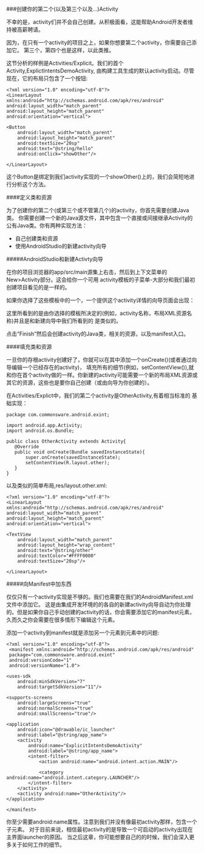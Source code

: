 ###创建你的第二个(以及第三个以及...)Activity

不幸的是，activity们并不会自己创建。从积极面看，这能帮助Android开发者维持被高薪聘请。

因为，在只有一个activity的项目之上，如果你想要第二个activity，你需要自己添加它。
第三个，第四个也是这样，以此类推。

这节分析的样例是Activities/Explicit。我们的首个Activity,ExplictIntentsDemoActivity,
由构建工具生成的默认activity启动。尽管现在，它的布局只包含了一个按钮:

	<?xml version="1.0" encoding="utf-8"?>
    <LinearLayout xmlns:android="http://schemas.android.com/apk/res/android"
	android:layout_width="match_parent"
	android:layout_height="match_parent"
	android:orientation="vertical">

	<Button
		android:layout_width="match_parent"
		android:layout_height="match_parent"
		android:textSize="20sp"
		android:text="@string/hello"
		android:onClick="showOther"/>

    </LinearLayout>
    
这个Button是绑定到我们activity实现的一个showOther()上的，我们会简短地进行分析这个方法。

####定义类和资源

为了创建你的第二个(或第三个或不管第几个)的activity，你首先需要创建Java类。
你需要创建一个新的Java源文件，其中包含一个直接或间接继承Activity的公有Java类。你有两种实现方法：

* 自己创建类和资源
* 使用AndroidStudio的新建activity向导

#####AndroidStudio和新建Activty向导

在你的项目浏览器的app/src/main源集上右击，然后到上下文菜单的New>Activity部分。这会给你一个可用
activity模板的子菜单-大部分和我们最初创建项目看见的是一样的。

如果你选择了这些模板中的一个，一个提供这个activity详情的向导页面会出现：

这里所看到的是由你选择的模板所决定的(例如，activity名称，布局XML资源名称)并且是和新建向导中我们所看到的
是类似的。

点击“Finish”然后会创建activity的Java类，相关的资源，以及manifest入口。

####填充类和资源

一旦你的存根activity创建好了，你就可以在其中添加一个onCreate()(或者通过向导编辑一个已经存在的activity)，
填充所有的细节(例如，setContentView()),就和你在首个activity做的一样。你新建的activity可能需要一个新的布局XML资源或其它的资源，这些也是要你自己创建（或由向导为你创建的）。

在Activities/Explict中，我们的第二个activity是OtherActivity,有着相当标准的
基础实现：

	package com.commonsware.android.exint;
	
	import android.app.Activity;
	import android.os.Bundle;
	
	public class OtherActivity extends Activity{
	   @Override
	   public void onCreate(Bundle savedInstanceState){
	       super.onCreate(savedInstanceState);
	       setContentView(R.layout.other);
	   }
	}


以及类似的简单布局,res/layout.other.xml:

    <?xml version="1.0" encoding="utf-8"?>
    <LinearLayout xmlns:android="http://schemas.android.com/apk/res/android"
	android:layout_width="match_parent"
	android:layout_height="match_parent"
	android:orientation="vertical">

	<TextView
		android:layout_width="match_parent"
		android:layout_height="wrap_content"
		android:text="@string/other"
		android:textColor="#FFFF0000"
		android:textSize="20sp"/>

    </LinearLayout>
    
#####向Manifest中加东西

仅仅只有一个activity实现是不够的。我们也需要在我们的AndroidManifest.xml文件中添加它。
这是由集成开发环境的的各自的新建activity向导自动为你处理的。但是如果你自己手动创建的activity的话，你会需要添加它的manifest元素，久而久之你会需要在很多情形下编辑这个元素。


添加一个activity到manifest就是添加另一个<activity>元素到<application>元素中的问题:

    <?xml version="1.0" encoding="utf-8"?>
     <manifest xmlns:android="http://schemas.android.com/apk/res/android"
	 package="com.commonsware.android.exint"
	 android:versionCode="1"
	 android:versionName="1.0">

	<uses-sdk
		android:minSdkVersion="7"
		android:targetSdkVersion="11"/>

	<supports-screens
		android:largeScreens="true"
		android:normalScreens="true"
		android:smallScreens="true"/>

	<application
		android:icon="@drawable/ic_launcher"
		android:label="@string/app_name">
		<activity
			android:name="ExplicitIntentsDemoActivity"
			android:label="@string/app_name">
			<intent-filter>
				<action android:name="android.intent.action.MAIN"/>

				<category android:name="android.intent.category.LAUNCHER"/>
			</intent-filter>
		</activity>
		<activity android:name="OtherActivity"/>
	</application>

    </manifest>  
    
你至少需要android:name属性。注意到我们并没有像最初activity那样，包含一个<intent-filter>子元素。
对于目前来说，相信最初activity的<intent-filter>是导致一个可启动的activity出现在主界面launcher的原因。
当之后这章，你可能想要自己的<intent-filter>的时候，我们会深入更多关于<intent-filter>如何工作的细节。  
    

    









    
    

